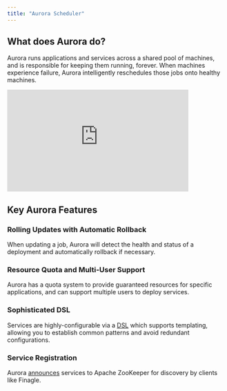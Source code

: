 ```yaml
---
title: "Aurora Scheduler"
---
```


<div class="container-fluid section-dark-flow buffer">
  <div class="container">
    <div class="row">
      <div class="col-md-5 col-md-offset-1">
        <h2>What does Aurora do?</h2>
        <p>
        Aurora runs applications and services across a shared pool of machines,
        and is responsible for keeping them running, forever. When machines experience
        failure, Aurora intelligently reschedules those jobs onto healthy machines.
        </p>
      </div>
      <div class="col-md-4 col-md-offset-1">
        <iframe width="420" height="236" src="https://www.youtube.com/embed/asd_h6VzaJc" frameborder="0" allowfullscreen></iframe>
      </div>
    </div>
  </div>
</div>
<div class="container-fluid buffer">
  <div class="container">
  <h2 class="text-center">Key Aurora Features</h2>
  <div class="row">
    <div class="col-md-2 text-center"><p><span class="glyphicon glyphicon-tasks"></span></p></div>
    <div class="col-md-4"><h3>Rolling Updates with Automatic Rollback</h3><p>When updating a job, Aurora will detect the health and status of a deployment and automatically rollback if necessary.</p></div>
    <div class="col-md-2 text-center"><p><span class="glyphicon glyphicon-th"></span></p></div>
    <div class="col-md-4"><h3>Resource Quota and Multi-User Support</h3><p>Aurora has a quota system to provide guaranteed resources for specific applications, and can support multiple users to deploy services.</p></div>
  </div>
  <div class="row">
    <div class="col-md-2 text-center"><p><span class="glyphicon glyphicon-list-alt"></span></p></div>
    <div class="col-md-4"><h3>Sophisticated DSL</h3><p>Services are highly-configurable via a <a href="/documentation/latest/reference/configuration-tutorial/">DSL</a> which supports templating, allowing you to establish common patterns and avoid redundant configurations.</p></div>
    <div class="col-md-2 text-center"><p><span class="glyphicon glyphicon-cloud-upload"></span></p></div>
    <div class="col-md-4"><h3>Service Registration</h3><p>Aurora <a href="/documentation/latest/features/service-discovery/">announces</a> services to Apache ZooKeeper for discovery by clients like Finagle.</p></div>
  </div>
 </div>
</div>